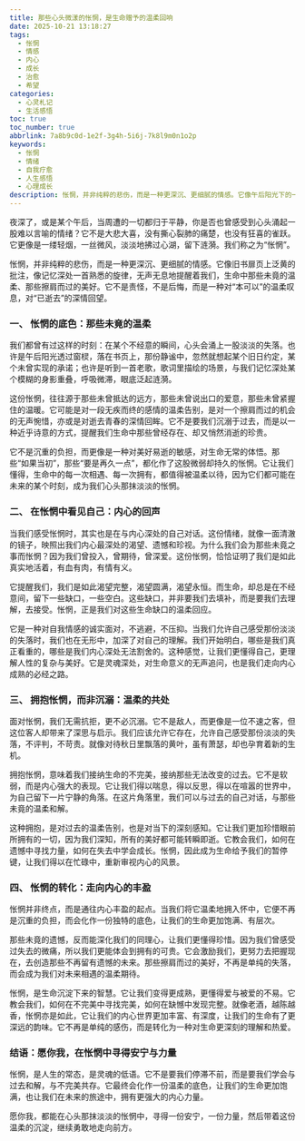 ```yaml
---
title: 那些心头微漾的怅惘，是生命赠予的温柔回响
date: 2025-10-21 13:18:27
tags:
  - 怅惘
  - 情感
  - 内心
  - 成长
  - 治愈
  - 希望
categories:
  - 心灵札记
  - 生活感悟
toc: true
toc_number: true
abbrlink: 7a8b9c0d-1e2f-3g4h-5i6j-7k8l9m0n1o2p
keywords:
  - 怅惘
  - 情绪
  - 自我疗愈
  - 人生感悟
  - 心理成长
description: 怅惘，并非纯粹的悲伤，而是一种更深沉、更细腻的情感。它像午后阳光下的一缕轻烟，像旧书扉页上的一行批注，无声无息地提醒着我们，生命中那些未竟的温柔、那些擦肩而过的美好。这篇文章将带你走进怅惘的深处，理解它，拥抱它，并从中汲取力量，让它成为我们内心丰盈的底色，而非沉重的负担。
---
```


夜深了，或是某个午后，当周遭的一切都归于平静，你是否也曾感受到心头涌起一股难以言喻的情绪？它不是大悲大喜，没有撕心裂肺的痛楚，也没有狂喜的雀跃。它更像是一缕轻烟，一丝微风，淡淡地拂过心湖，留下涟漪。我们称之为“怅惘”。

怅惘，并非纯粹的悲伤，而是一种更深沉、更细腻的情感。它像旧书扉页上泛黄的批注，像记忆深处一首熟悉的旋律，无声无息地提醒着我们，生命中那些未竟的温柔、那些擦肩而过的美好。它不是责怪，不是后悔，而是一种对“本可以”的温柔叹息，对“已逝去”的深情回望。

### 一、 怅惘的底色：那些未竟的温柔

我们都曾有过这样的时刻：在某个不经意的瞬间，心头会涌上一股淡淡的失落。也许是午后阳光透过窗棂，落在书页上，那份静谧中，忽然就想起某个旧日约定，某个未曾实现的承诺；也许是听到一首老歌，歌词里描绘的场景，与我们记忆深处某个模糊的身影重叠，呼吸微滞，眼底泛起涟漪。

这份怅惘，往往源于那些未曾抵达的远方，那些未曾说出口的爱意，那些未曾紧握住的温暖。它可能是对一段无疾而终的感情的温柔告别，是对一个擦肩而过的机会的无声惋惜，亦或是对逝去青春的深情回眸。它不是要我们沉溺于过去，而是以一种近乎诗意的方式，提醒我们生命中那些曾经存在、却又悄然消逝的珍贵。

它不是沉重的负担，而更像是一种对美好易逝的敏感，对生命无常的体悟。那些“如果当初”，那些“要是再久一点”，都化作了这股微弱却持久的怅惘。它让我们懂得，生命中的每一次相遇、每一次拥有，都值得被温柔以待，因为它们都可能在未来的某个时刻，成为我们心头那抹淡淡的怅惘。

### 二、 在怅惘中看见自己：内心的回声

当我们感受怅惘时，其实也是在与内心深处的自己对话。这份情绪，就像一面清澈的镜子，映照出我们内心最深处的渴望、遗憾和珍视。为什么我们会为那些未竟之事而怅惘？因为我们曾投入，曾期待，曾深爱。这份怅惘，恰恰证明了我们是如此真实地活着，有血有肉，有情有义。

它提醒我们，我们是如此渴望完整，渴望圆满，渴望永恒。而生命，却总是在不经意间，留下一些缺口，一些空白。这些缺口，并非要我们去填补，而是要我们去理解，去接受。怅惘，正是我们对这些生命缺口的温柔回应。

它是一种对自我情感的诚实面对，不逃避，不压抑。当我们允许自己感受那份淡淡的失落时，我们也在无形中，加深了对自己的理解。我们开始明白，哪些是我们真正看重的，哪些是我们内心深处无法割舍的。这种感觉，让我们更懂得自己，更理解人性的复杂与美好。它是灵魂深处，对生命意义的无声追问，也是我们走向内心成熟的必经之路。

### 三、 拥抱怅惘，而非沉溺：温柔的共处

面对怅惘，我们无需抗拒，更不必沉溺。它不是敌人，而更像是一位不速之客，但这位客人却带来了深思与启示。我们应该允许它存在，允许自己感受那份淡淡的失落，不评判，不苛责。就像对待秋日里飘落的黄叶，虽有萧瑟，却也孕育着新的生机。

拥抱怅惘，意味着我们接纳生命的不完美，接纳那些无法改变的过去。它不是软弱，而是内心强大的表现。它让我们得以喘息，得以反思，得以在喧嚣的世界中，为自己留下一片宁静的角落。在这片角落里，我们可以与过去的自己对话，与那些未竟的温柔和解。

这种拥抱，是对过去的温柔告别，也是对当下的深刻感知。它让我们更加珍惜眼前所拥有的一切，因为我们深知，所有的美好都可能转瞬即逝。它教会我们，如何在遗憾中寻找力量，如何在失去中学会成长。怅惘，因此成为生命给予我们的暂停键，让我们得以在忙碌中，重新审视内心的风景。

### 四、 怅惘的转化：走向内心的丰盈

怅惘并非终点，而是通往内心丰盈的起点。当我们将它温柔地拥入怀中，它便不再是沉重的负担，而会化作一份独特的底色，让我们的生命更加饱满、有层次。

那些未竟的遗憾，反而能深化我们的同理心，让我们更懂得珍惜。因为我们曾感受过失去的微痛，所以我们更能体会到拥有的可贵。它会激励我们，更努力去把握现在，去创造那些不再留有遗憾的未来。那些擦肩而过的美好，不再是单纯的失落，而会成为我们对未来相遇的温柔期待。

怅惘，是生命沉淀下来的智慧。它让我们变得更成熟，更懂得爱与被爱的不易。它教会我们，如何在不完美中寻找完美，如何在缺憾中发现完整。就像老酒，越陈越香，怅惘亦是如此，它让我们的内心世界更加丰富、有深度，让我们的生命有了更深远的韵味。它不再是单纯的感伤，而是转化为一种对生命更深刻的理解和热爱。

### 结语：愿你我，在怅惘中寻得安宁与力量

怅惘，是人生的常态，是灵魂的低语。它不是要我们停滞不前，而是要我们学会与过去和解，与不完美共存。它最终会化作一份温柔的底色，让我们的生命更加饱满，也让我们在未来的旅途中，拥有更强大的内心力量。

愿你我，都能在心头那抹淡淡的怅惘中，寻得一份安宁，一份力量，然后带着这份温柔的沉淀，继续勇敢地走向前方。